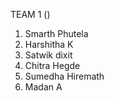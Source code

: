 TEAM 1 ()
1) Smarth Phutela 
2) Harshitha K
3) Satwik dixit
4) Chitra Hegde
5) Sumedha Hiremath
5) Madan A

